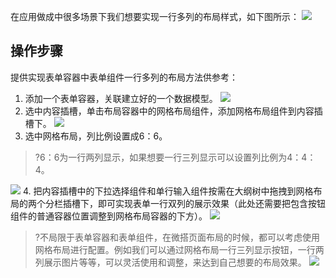 在应用做成中很多场景下我们想要实现一行多列的布局样式，如下图所示：
![](https://qcloudimg.tencent-cloud.cn/raw/de6573f2a0b3453e0eaccd4ad465409d.png)
## 操作步骤
提供实现表单容器中表单组件一行多列的布局方法供参考：
1. 添加一个表单容器，关联建立好的一个数据模型。
![](https://qcloudimg.tencent-cloud.cn/raw/e2a600f9b78745d808e07d795ce1cdd9.png)
2. 选中内容插槽，单击布局容器中的网格布局组件，添加网格布局组件到内容插槽下。
![](https://qcloudimg.tencent-cloud.cn/raw/40ef50fe85c4fa01e9725f19ce12a653.png)
3. 选中网格布局，列比例设置成6：6。
>?6：6为一行两列显示，如果想要一行三列显示可以设置列比例为4：4：4。

 ![](https://qcloudimg.tencent-cloud.cn/raw/05907f57e0f7675ee3ec006695d167d4.png)
4. 把内容插槽中的下拉选择组件和单行输入组件按需在大纲树中拖拽到网格布局的两个分栏插槽下，即可实现表单一行双列的展示效果（此处还需要把包含按钮组件的普通容器位置调整到网格布局容器的下方）。
![](https://qcloudimg.tencent-cloud.cn/raw/ab2069ea32c87145d29335b3cc9d6f0f.png)
>?不局限于表单容器和表单组件，在微搭页面布局的时候，都可以考虑使用网格布局进行配置。例如我们可以通过网格布局一行三列显示按钮，一行两列展示图片等等，可以灵活使用和调整，来达到自己想要的布局效果。
![](https://qcloudimg.tencent-cloud.cn/raw/3411666f978ad801e57e8581dbfa6ed1.png)

